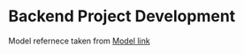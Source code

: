 # Backend Project Development

Model refernece taken from [Model link](https://app.eraser.io/workspace/YtPqZ1VogxGy1jzIDkzj)